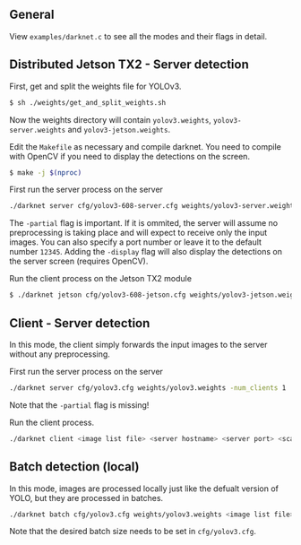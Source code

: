## General

View `examples/darknet.c` to see all the modes and their flags in detail.

## Distributed Jetson TX2 - Server detection

First, get and split the weights file for YOLOv3.

```bash
$ sh ./weights/get_and_split_weights.sh
```

Now the weights directory will contain `yolov3.weights`, `yolov3-server.weights` and `yolov3-jetson.weights`.

Edit the `Makefile` as necessary and compile darknet. You need to compile with OpenCV if you need to display the detections on the screen.

```bash
$ make -j $(nproc)
```

First run the server process on the server

```bash
./darknet server cfg/yolov3-608-server.cfg weights/yolov3-server.weights -num_clients 1 -size 608 -partial
```

The `-partial` flag is important. If it is ommited, the server will assume no preprocessing is taking place and will expect to receive only the input images. You can also specify a port number or leave it to the default number `12345`. Adding the `-display` flag will also display the detections on the server screen (requires OpenCV).

Run the client process on the Jetson TX2 module

```bash
$ ./darknet jetson cfg/yolov3-608-jetson.cfg weights/yolov3-jetson.weights <image list file> -port <server port> -host <server hostname>
```

## Client - Server detection

In this mode, the client simply forwards the input images to the server without any preprocessing.

First run the server process on the server

```bash
./darknet server cfg/yolov3.cfg weights/yolov3.weights -num_clients 1
```

Note that the `-partial` flag is missing!

Run the client process.

```bash
./darknet client <image list file> <server hostname> <server port> <scale> <fps>
```

## Batch detection (local)

In this mode, images are processed locally just like the defualt version of YOLO, but they are processed in batches.

```bash
./darknet batch cfg/yolov3.cfg weights/yolov3.weights <image list file>
```

Note that the desired batch size needs to be set in `cfg/yolov3.cfg`.
